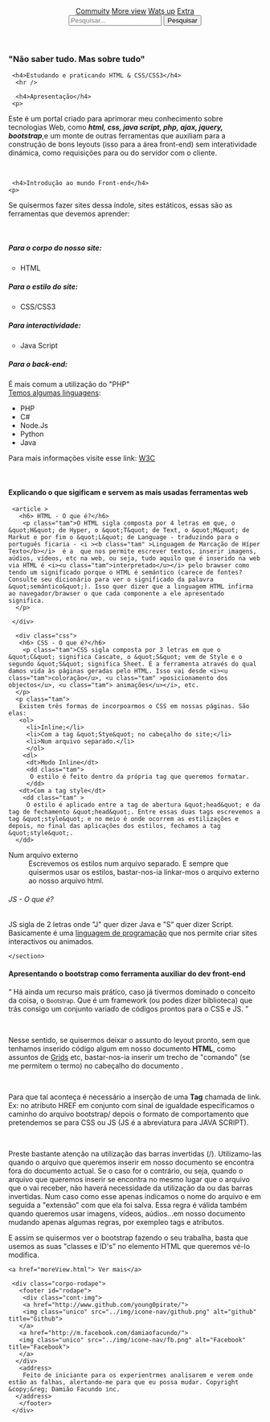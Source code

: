 <!DOCTYPE html>
<html lang="PT-PT">
 <head>
   <title>Bem Vindo</title>
   <link rel="stylesheet" href="../CssWeb/Css.css" media="screen" />
   <meta name="viewport" content="width=device-width, initial-scale=1.0" />
   <meta charset="UTF-8" />
 </head>

 <body>
  <header>
   <nav>
    <a class="n-2" href="commuty.html">Commuity</a>
    <a class="n-3" href="moreView.html">More view</a>
    <a class="n-4 A" href="novidades.html">Wats up</a>
    <a class="n-5 n3 org " href="extra.html">Extra</a>
   </nav>
   <form action="#" method="POST">
   <input type="url" class="pesq" placeholder="Pesquisar..." />
   <input type="submit" class="btn" value="Pesquisar" />
   </form>
  </header>

  <div class="vazio"></div>

  <div class="corpo-princ corpo-center corpo-1">
   <h3>&quot;Não saber tudo. Mas sobre tudo&quot;</h3>

   <section>
   
     <h4>Estudando e praticando HTML & CSS/CSS3</h4>
      <hr />

      <h4>Apresentação</h4>
     <p>
Este é um portal criado para aprimorar meu conhecimento sobre tecnologias Web, como <b><i class="tam">html, css, java script, php, ajax, jquery, bootstrap</i></b>,e um monte de outras ferramentas que auxiliam para a construção de bons leyouts (isso para a área front-end) sem interatividade dinámica, como requisições para ou do servidor com o cliente.
</p>

<br />

     <h4>Introdução ao mundo Front-end</h4>
    <p>
Se quisermos fazer sites dessa índole, sites estáticos, essas são as ferramentas que devemos aprender:
</p>
<br />

<div id="borda">
<h5>Para o corpo do nosso site:</h5>

<ul type="circle" class="branco">
<li>HTML</li>
</ul>

<h5>Para o estilo do site:</h5>

<ul type="circle" class="branco">
<li>CSS/CSS3</li>
</ul>

<h5>Para interactividade:</h5>

<ul type="circle" class="branco">
<li>Java Script</li>
</ul>

<h5> Para o back-end:</h5>
<p>É mais comum a utilização do &quot;PHP&quot;
<br />
<u>Temos algumas linguagens</u>:
</p>

<ul type="ract" class="branco">
<li>PHP</li>
<li>C#</li>
<li>Node.Js</li>
<li>Python</li>
<li>Java</li>
</ul>
</div>

<p>Para mais informações visite esse link: <a href="http://www.w3school.org" />W3C</a>
</p>
<br />

  <h4>Explicando o que sigificam e servem as mais usadas ferramentas web</h4>
    <section id="exp-tec">
     <div class="html" >

     <article >
       <h6> HTML - O que é?</h6>
        <p class="tam">O HTML sigla composta por 4 letras em que, o &quot;H&quot; de Hyper, o &quot;T&quot; de Text, o &quot;M&quot; de Markut e por fim o &quot;L&quot; de Language - traduzindo para o português ficaria - <i ><b class="tam" >Linguagem de Marcação de Híper Texto</b></i>  é a  que nos permite escrever textos, inserir imagens, aúdios, vídeos, etc na web, ou seja, tudo aquilo que é inserido na web via HTML é <i><u class="tam">interpretado</u></i> pelo brawser como tendo um significado porque o HTML é semántico (carece de fontes? Consulte seu dicionário para ver o significado da palavra &quot;semántico&quot;). Isso quer dizer que a linguagem HTML infirma ao navegador/brawser o que cada componente a ele apresentado significa.
      </p>
   
     </div>

      <div class="css">
       <h6> CSS - O que é?</h6>
        <p class="tam">CSS sigla composta por 3 letras em que o &quot;C&quot; significa Cascate, o &quot;S&quot; vem de Style e o segundo &quot;S&quot; significa Sheet. É a ferramenta através do qual damos vida às páginas geradas pelo HTML. Isso vai desde <i><u class="tam">coloração</u>, <u class="tam" >posicionamento dos objectos</u>, <u class="tam"> animações</u></i>, etc.
      </p>
      <p class="tam">
       Existem três formas de incorpoarmos o CSS em nossas páginas. São elas:
       <ol>
         <li>Inline;</li>
         <li>Com a tag &quot;Stye&quot; no cabeçalho do site;</li>
         <li>Num arquivo separado.</li>
         </ol>
        <dl>
         <dt>Modo Inline</dt>
         <dd class="tam">
          O estilo é feito dentro da própria tag que queremos formatar.
         </dd>
       <dt>Com a tag style</dt>
        <dd class="tam" >
         O estilo é aplicado entre a tag de abertura &quot;head&quot; e da tag de fechamento &quot;head&quot;. Entre essas duas tags escrevemos a tag &quot;style&quot; e no meio é onde ocorrem as estilizações e depois, no final das aplicações dos estilos, fechamos a tag &quot;style&quot;.
      </dd>
   <dt>Num arquivo externo</dt>
       <dd class="tam" >
        Escrevemos os estilos num arquivo separado. E sempre que quisermos usar os estilos, bastar-nos-ia linkar-mos o arquivo externo ao nosso arquivo html.
     </dd>
    </dl>
       </p>
    </div>
    <div class="js"> 
<h6 class="js1">JS - O que é?</h6>
      <p class="tam p-dif">
       JS sigla de 2 letras onde &quot;J&quot; quer dizer Java e &quot;S&quot; quer dizer Script. Basicamente é uma <a href="#">linguagem de programação</a> que nos permite criar sites interactivos ou animados.
     </p>
    </div>
     </article>

    </section>
  <h4>Apresentando o bootstrap como ferramenta auxiliar do dev front-end</h4>
<p>
<q class="fQ">
Há ainda um recurso mais prático, caso já tivermos dominado o conceito da coisa, o <small>Bootstrap</small>. Que é um framework (ou podes dizer biblioteca) que trás consigo um conjunto variado de códigos prontos para o CSS e JS. 
</q>
</p>

  <br />

   <p>
Nesse sentido, se quisermos deixar o assunto do leyout pronto, sem que tenhamos inserido código algum em nosso documento <strong class="tam">HTML</strong>, como assuntos de <u class="tam">Grids</u> etc, bastar-nos-ia inserir um trecho de &quot;comando&quot; (se me permitem o termo) no cabeçalho do documento .
</p>
<br />

<p>
Para que tal aconteça é necessário a inserção de uma <strong class="tam">Tag</strong> chamada de link. Ex: no atributo HREF em conjunto com sinal de igualdade  especificamos o caminho do arquivo bootstrap/ depois o formato de comportamento que pretendemos se para CSS ou JS (JS é a abreviatura para JAVA SCRIPT).
</p>
<br />
<p>
Preste bastante atenção na utilização das barras invertidas (/). Utilizamo-las quando o arquivo que queremos inserir em nosso documento se encontra fora do documento actual. Se o caso for o contrário, ou seja, quando o arquivo que queremos inserir se encontra no mesmo lugar que o arquivo que o vai receber, não haverá necessidade da utilização da ou das barras invertidas. Num caso como esse apenas indicamos o nome do arquivo e em seguida a &quot;extensão&quot; com que ela foi salva. Essa regra é válida também quando queremos usar imagens, vídeos, aúdios...em nosso documento mudando apenas algumas regras, por exempleo tags e atributos.
</p>
<p>
 E assim se quisermos ver o bootstrap fazendo o seu trabalha, basta que usemos as suas &quot;classes e ID's&quot; no elemento HTML que queremos vé-lo modifica.
   </p>
   </section>

    <a href="moreView.html"> Ver mais</a>
  </div>
   
 
     <div class="corpo-rodape">
       <footer id="rodape">
        <div class="cont-img">
        <a href="http://www.github.com/young0pirate/">
        <img class="unico" src="../img/icone-nav/github.png" alt="github" title="Github">
       </a>
       <a href="http://m.facebook.com/damiaofacundo/">
       <img class="unico" src="../img/icone-nav/fb.png" alt="Facebook" title="Facebook">
       </a>
      </div>
       <address>
        Feito de iniciante para os experientrmes analisarem e verem onde estão as falhas, alertando-me para que eu possa mudar. Copyright &copy;&reg; Damião Facundo inc.
      </address>
       </footer>
     </div>
  
 </body>
</html>
